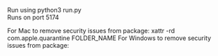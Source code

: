 Run using python3 run.py  
Runs on port 5174

For Mac to remove security issues from package: xattr -rd com.apple.quarantine FOLDER_NAME
For Windows to remove security issues from package:
